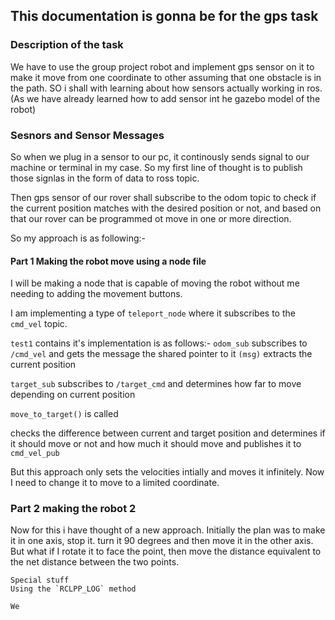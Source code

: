 ## This documentation is gonna be for the gps task

### Description of the task
We have to use the group project robot and implement gps sensor on it to make it move from one coordinate to other assuming that one obstacle is in the path. SO i shall with learning about how sensors actually working in ros.(As we have already learned how to add sensor int he gazebo model of the robot)

### Sesnors and Sensor Messages
So when we plug in a sensor to our pc, it continously sends signal to our machine or terminal in my case. So my first line of thought is to publish those signlas in the form of data to ross topic.

Then gps sensor of our rover shall subscribe to the odom topic to check if the current position matches with the desired position or not, and based on that our rover can be programmed ot move in one or more direction.

So my approach is as following:-

#### Part 1 Making the robot move using a node file

I will be making a node that is capable of moving the robot without me needing to adding the movement buttons.

I am implementing a type of `teleport_node` where it subscribes to the `cmd_vel` topic.

`test1` contains it's implementation is as follows:- 
`odom_sub` subscribes to `/cmd_vel` and gets the message
the shared pointer to it `(msg)` extracts the current position

`target_sub` subscribes to `/target_cmd` and determines how far to move depending on current position

`move_to_target()` is called

checks the difference between current and target position and determines if it should move or not and how much it should move
and publishes it to `cmd_vel_pub`

But this approach only sets the velocities intially and moves it infinitely.
Now I need to change it to move to a limited coordinate.

### Part 2 making the robot 2

Now for this i have thought of a new approach. Initially the plan was to make it in one axis, stop it.
turn it 90 degrees and then move it in the other axis.
But what if I rotate it to face the point, then move the distance equivalent to the net distance between the two points.


    Special stuff
    Using the `RCLPP_LOG` method
    
    We 
    
